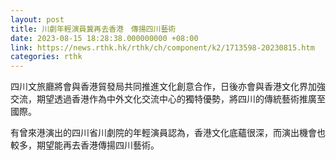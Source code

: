 ```yaml
---
layout: post
title: 川劇年輕演員冀再去香港　傳揚四川藝術
date: 2023-08-15 18:28:38.000000000 +08:00
link: https://news.rthk.hk/rthk/ch/component/k2/1713598-20230815.htm
categories: rthk
---
```


四川文旅廳將會與香港貿發局共同推進文化創意合作，日後亦會與香港文化界加強交流，期望透過香港作為中外文化交流中心的獨特優勢，將四川的傳統藝術推廣至國際。

有曾來港演出的四川省川劇院的年輕演員認為，香港文化底蘊很深，而演出機會也較多，期望能再去香港傳揚四川藝術。
